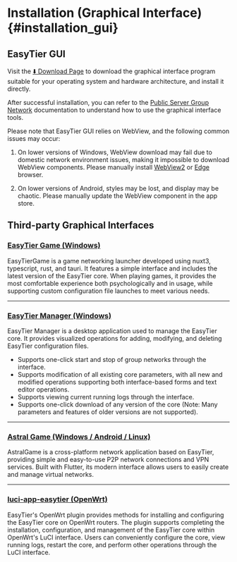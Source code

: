 # Installation (Graphical Interface) {#installation_gui}

## EasyTier GUI

Visit the [⬇️ Download Page](./download) to download the graphical interface program suitable for your operating system and hardware architecture, and install it directly.

After successful installation, you can refer to the [Public Server Group Network](/guide/gui/basic) documentation to understand how to use the graphical interface tools.

Please note that EasyTier GUI relies on WebView, and the following common issues may occur:

1. On lower versions of Windows, WebView download may fail due to domestic network environment issues, making it impossible to download WebView components. Please manually install [WebView2](https://developer.microsoft.com/en-US/microsoft-edge/webview2/) or [Edge](https://www.microsoft.com/en-us/edge) browser.

2. On lower versions of Android, styles may be lost, and display may be chaotic. Please manually update the WebView component in the app store.

## Third-party Graphical Interfaces

### [EasyTier Game (Windows)](/guide/gui/easytier-game)

EasyTierGame is a game networking launcher developed using nuxt3, typescript, rust, and tauri. It features a simple interface and includes the latest version of the EasyTier core. When playing games, it provides the most comfortable experience both psychologically and in usage, while supporting custom configuration file launches to meet various needs.

---

### [EasyTier Manager (Windows)](/guide/gui/easytier-manager)

EasyTier Manager is a desktop application used to manage the EasyTier core. It provides visualized operations for adding, modifying, and deleting EasyTier configuration files.

- Supports one-click start and stop of group networks through the interface.
- Supports modification of all existing core parameters, with all new and modified operations supporting both interface-based forms and text editor operations.
- Supports viewing current running logs through the interface.
- Supports one-click download of any version of the core (Note: Many parameters and features of older versions are not supported).

---

### [Astral Game (Windows / Android / Linux)](/guide/gui/astral-game)

AstralGame is a cross-platform network application based on EasyTier, providing simple and easy-to-use P2P network connections and VPN services. Built with Flutter, its modern interface allows users to easily create and manage virtual networks.

---

### [luci-app-easytier (OpenWrt)](https://github.com/EasyTier/luci-app-easytier)

EasyTier's OpenWrt plugin provides methods for installing and configuring the EasyTier core on OpenWrt routers. The plugin supports completing the installation, configuration, and management of the EasyTier core within OpenWrt's LuCI interface. Users can conveniently configure the core, view running logs, restart the core, and perform other operations through the LuCI interface.
